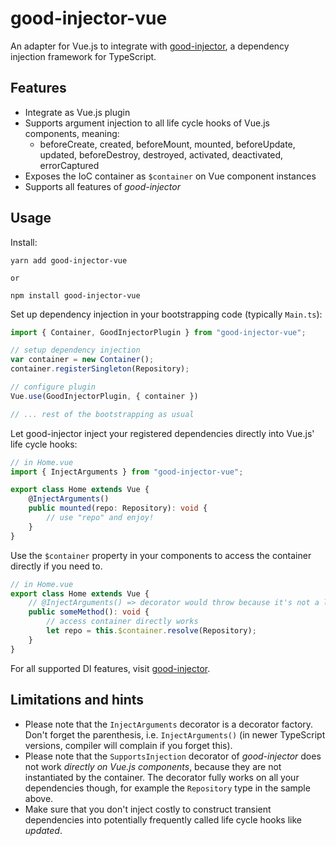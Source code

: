# good-injector-vue
An adapter for Vue.js to integrate with [good-injector](https://github.com/MisterGoodcat/good-injector), a dependency injection framework for TypeScript.

## Features

* Integrate as Vue.js plugin 
* Supports argument injection to all life cycle hooks of Vue.js components, meaning:
  * beforeCreate, created, beforeMount, mounted, beforeUpdate, updated, beforeDestroy, destroyed, activated, deactivated, errorCaptured
* Exposes the IoC container as `$container` on Vue component instances
* Supports all features of _good-injector_

## Usage

Install:

```
yarn add good-injector-vue

or 

npm install good-injector-vue
```

Set up dependency injection in your bootstrapping code (typically `Main.ts`):

```ts
import { Container, GoodInjectorPlugin } from "good-injector-vue";

// setup dependency injection
var container = new Container();
container.registerSingleton(Repository);

// configure plugin
Vue.use(GoodInjectorPlugin, { container })

// ... rest of the bootstrapping as usual
```

Let good-injector inject your registered dependencies directly into Vue.js' life cycle hooks:

```ts
// in Home.vue
import { InjectArguments } from "good-injector-vue";

export class Home extends Vue {
    @InjectArguments()
    public mounted(repo: Repository): void {
        // use "repo" and enjoy!
    }
}
```

Use the `$container` property in your components to access the container directly if you need to.

```ts
// in Home.vue
export class Home extends Vue {
    // @InjectArguments() => decorator would throw because it's not a life cycle hook!
    public someMethod(): void {
        // access container directly works
        let repo = this.$container.resolve(Repository);
    }
}
```

For all supported DI features, visit [good-injector](https://github.com/MisterGoodcat/good-injector).

## Limitations and hints

* Please note that the `InjectArguments` decorator is a decorator factory. Don't forget the parenthesis, i.e. `InjectArguments()` (in newer TypeScript versions, compiler will complain if you forget this).
* Please note that the `SupportsInjection` decorator of _good-injector_ does not work _directly on Vue.js components_, because they are not instantiated by the container. The decorator fully works on all your dependencies though, for example the `Repository` type in the sample above.
* Make sure that you don't inject costly to construct transient dependencies into potentially frequently called life cycle hooks like _updated_.
